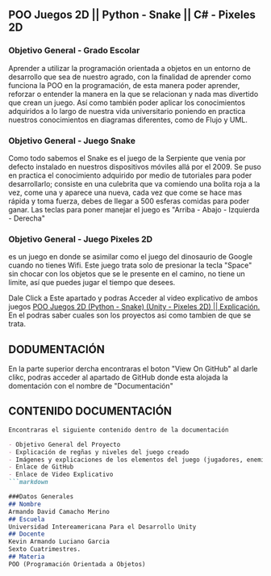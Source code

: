 ## POO Juegos 2D || Python - Snake || C# - Pixeles 2D

### Objetivo General - Grado Escolar
Aprender a utilizar la programación orientada a objetos en un entorno de desarrollo que sea de nuestro agrado, con la finalidad de aprender como funciona la POO en la programación, de esta manera poder aprender, reforzar o entender la manera en la que se relacionan y nada mas divertido que crean un juego. Así como también poder aplicar los conocimientos adquiridos a lo largo de nuestra vida universitario poniendo en practica nuestros conocimientos en diagramas diferentes, como de Flujo y UML.

### Objetivo General - Juego Snake
Como todo sabemos el Snake es el juego de la Serpiente que venia por defecto instalado en nuestros dispositivos móviles allá por el 2009. Se puso en practica el conocimiento adquirido por medio de tutoriales para poder desarrollarlo; consiste en una culebrita que va comiendo una bolita roja a la vez, come una y aparece una nueva, cada vez que come se hace mas rápida y toma fuerza, debes de llegar a 500 esferas comidas para poder ganar. Las teclas para poner manejar el juego es "Arriba - Abajo - Izquierda - Derecha"

### Objetivo General - Juego Pixeles 2D
es un juego en donde se asimilar como el juego del dinosaurio de Google cuando no tienes Wifi. Este juego trata solo de presionar la tecla "Space" sin chocar con los objetos que se le presente en el camino, no tiene un limite, así que puedes jugar el tiempo que desees.

Dale Click a Este apartado y podras Acceder al video explicativo de ambos juegos
[POO Juegos 2D (Python - Snake) (Unity - Pixeles 2D) || Explicación.](https://youtu.be/eepil9PO8Ls) En el podras saber cuales son los proyectos asi como tambien de que se trata.

## DODUMENTACIÓN
En la parte superior dercha encontraras el boton "View On GitHub" al darle clikc, podras acceder al apartado de GitHub donde esta alojada la domentación con el nombre de "Documentación"

## CONTENIDO DOCUMENTACIÓN

```markdown
Encontraras el siguiente contenido dentro de la documentación

- Objetivo General del Proyecto
- Explicación de regñas y niveles del juego creado
- Imágenes y explicaciones de los elementos del juego (jugadores, enemigos, bonificaciones, obstáculos, etc.)
- Enlace de GitHub 
- Enlace de Video Explicativo
```markdown

###Datos Generales 
## Nombre
Armando David Camacho Merino
## Escuela
Universidad Intereamericana Para el Desarrollo Unity
## Docente
Kevin Armando Luciano Garcia
Sexto Cuatrimestres.
## Materia
POO (Programación Orientada a Objetos)

